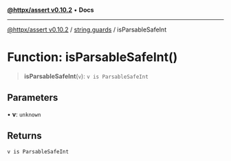 [**@httpx/assert v0.10.2**](../../README.md) • **Docs**

***

[@httpx/assert v0.10.2](../../README.md) / [string.guards](../README.md) / isParsableSafeInt

# Function: isParsableSafeInt()

> **isParsableSafeInt**(`v`): `v is ParsableSafeInt`

## Parameters

• **v**: `unknown`

## Returns

`v is ParsableSafeInt`
